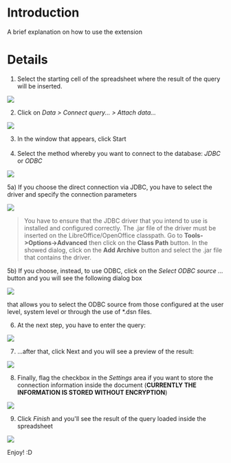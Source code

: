 # Introduction

A brief explanation on how to use the extension

# Details

 1) Select the starting cell of the spreadsheet where the result of the query will be inserted.

![](https://raw.githubusercontent.com/balthier82/queryconnector/master/help/images/howtouse_step1.png)

 2) Click on *Data > Connect query... > Attach data...*

![](https://raw.githubusercontent.com/balthier82/queryconnector/master/help/images/howtouse_step2.png)

 3) In the window that appears, click Start <br><br>
 4) Select the method whereby you want to connect to the database: *JDBC* or *ODBC*

![](https://raw.githubusercontent.com/balthier82/queryconnector/master/help/images/howtouse_step3.png)

 5a) If you choose the direct connection via JDBC, you have to select the driver and specify the connection parameters

![](https://raw.githubusercontent.com/balthier82/queryconnector/master/help/images/howtouse_step4.png)

> You have to ensure that the JDBC driver that you intend to use is installed and configured correctly. The .jar file of the driver must be inserted on the LibreOffice/OpenOffice classpath. Go to **Tools->Options->Advanced** then click on the
**Class Path** button. In the showed dialog, click on the **Add Archive** button and select the .jar file that contains the driver.

 5b) If you choose, instead, to use ODBC, click on the *Select ODBC source ...* button and you will see the following dialog box

![](https://raw.githubusercontent.com/balthier82/queryconnector/master/help/images/howtouse_step5.png)

that allows you to select the ODBC source from those configured at the user level, system level or through the use of *.dsn files.

 6) At the next step, you have to enter the query:

![](https://raw.githubusercontent.com/balthier82/queryconnector/master/help/images/howtouse_step6.png)

 7) ...after that, click Next and you will see a preview of the result:

![](https://raw.githubusercontent.com/balthier82/queryconnector/master/help/images/howtouse_step7.png)

 8) Finally, flag the checkbox in the *Settings* area if you want to store the connection information inside the document (**CURRENTLY THE INFORMATION IS STORED WITHOUT ENCRYPTION**)

![](https://raw.githubusercontent.com/balthier82/queryconnector/master/help/images/howtouse_step8.png)

 9) Click *Finish* and you'll see the result of the query loaded inside the spreadsheet

![](https://raw.githubusercontent.com/balthier82/queryconnector/master/help/images/howtouse_step9.png)


Enjoy! :D
